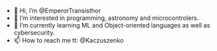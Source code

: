 - 👋 Hi, I’m @EmperorTransisthor
- 👀 I’m interested in programming, astronomy and microcontrolers.
- 🌱 I’m currently learning ML and Object-oriented languages as well as cybersecurity.
- 📫 How to reach me tt: @Kaczuszenko

